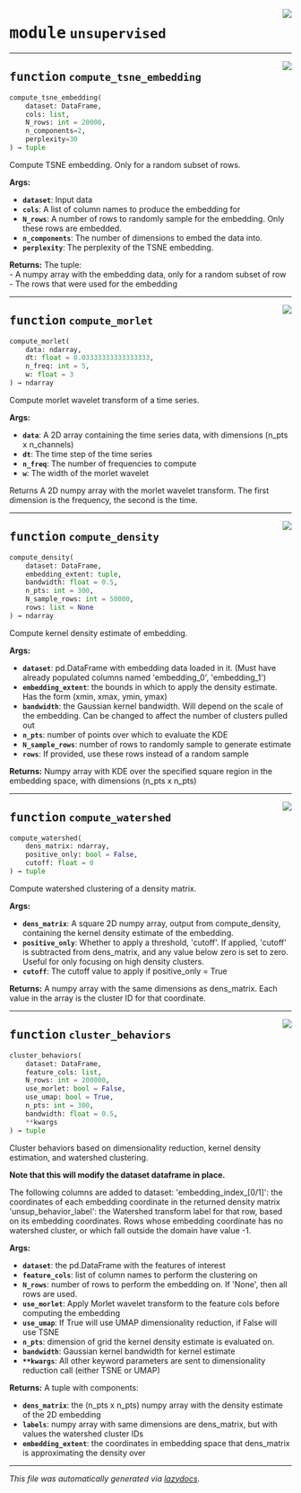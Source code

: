 <!-- markdownlint-disable -->

<a href="https://github.com/benlansdell/ethome/blob/master/ethome/unsupervised.py#L0"><img align="right" style="float:right;" src="https://img.shields.io/badge/-source-cccccc?style=flat-square"></a>

# <kbd>module</kbd> `unsupervised`





---

<a href="https://github.com/benlansdell/ethome/blob/master/ethome/unsupervised.py#L11"><img align="right" style="float:right;" src="https://img.shields.io/badge/-source-cccccc?style=flat-square"></a>

## <kbd>function</kbd> `compute_tsne_embedding`

```python
compute_tsne_embedding(
    dataset: DataFrame,
    cols: list,
    N_rows: int = 20000,
    n_components=2,
    perplexity=30
) → tuple
```

Compute TSNE embedding. Only for a random subset of rows. 



**Args:**
 
 - <b>`dataset`</b>:  Input data 
 - <b>`cols`</b>:  A list of column names to produce the embedding for 
 - <b>`N_rows`</b>:  A number of rows to randomly sample for the embedding. Only these rows are embedded. 
 - <b>`n_components`</b>:  The number of dimensions to embed the data into. 
 - <b>`perplexity`</b>:  The perplexity of the TSNE embedding. 



**Returns:**
 The tuple:  
        - A numpy array with the embedding data, only for a random subset of row 
        - The rows that were used for the embedding 


---

<a href="https://github.com/benlansdell/ethome/blob/master/ethome/unsupervised.py#L37"><img align="right" style="float:right;" src="https://img.shields.io/badge/-source-cccccc?style=flat-square"></a>

## <kbd>function</kbd> `compute_morlet`

```python
compute_morlet(
    data: ndarray,
    dt: float = 0.03333333333333333,
    n_freq: int = 5,
    w: float = 3
) → ndarray
```

Compute morlet wavelet transform of a time series. 



**Args:**
 
 - <b>`data`</b>:  A 2D array containing the time series data, with dimensions (n_pts x n_channels) 
 - <b>`dt`</b>:  The time step of the time series 
 - <b>`n_freq`</b>:  The number of frequencies to compute 
 - <b>`w`</b>:  The width of the morlet wavelet 

Returns A 2D numpy array with the morlet wavelet transform. The first dimension is the frequency, the second is the time. 


---

<a href="https://github.com/benlansdell/ethome/blob/master/ethome/unsupervised.py#L63"><img align="right" style="float:right;" src="https://img.shields.io/badge/-source-cccccc?style=flat-square"></a>

## <kbd>function</kbd> `compute_density`

```python
compute_density(
    dataset: DataFrame,
    embedding_extent: tuple,
    bandwidth: float = 0.5,
    n_pts: int = 300,
    N_sample_rows: int = 50000,
    rows: list = None
) → ndarray
```

Compute kernel density estimate of embedding. 



**Args:**
 
 - <b>`dataset`</b>:  pd.DataFrame with embedding data loaded in it. (Must have already populated columns named 'embedding_0', 'embedding_1') 
 - <b>`embedding_extent`</b>:  the bounds in which to apply the density estimate. Has the form (xmin, xmax, ymin, ymax) 
 - <b>`bandwidth`</b>:  the Gaussian kernel bandwidth. Will depend on the scale of the embedding. Can be changed to affect the number of clusters pulled out 
 - <b>`n_pts`</b>:  number of points over which to evaluate the KDE 
 - <b>`N_sample_rows`</b>:  number of rows to randomly sample to generate estimate 
 - <b>`rows`</b>:  If provided, use these rows instead of a random sample 



**Returns:**
 Numpy array with KDE over the specified square region in the embedding space, with dimensions (n_pts x n_pts)     


---

<a href="https://github.com/benlansdell/ethome/blob/master/ethome/unsupervised.py#L98"><img align="right" style="float:right;" src="https://img.shields.io/badge/-source-cccccc?style=flat-square"></a>

## <kbd>function</kbd> `compute_watershed`

```python
compute_watershed(
    dens_matrix: ndarray,
    positive_only: bool = False,
    cutoff: float = 0
) → tuple
```

Compute watershed clustering of a density matrix.  



**Args:**
 
 - <b>`dens_matrix`</b>:  A square 2D numpy array, output from compute_density, containing the kernel density estimate of the embedding. 
 - <b>`positive_only`</b>:  Whether to apply a threshold, 'cutoff'. If applied, 'cutoff' is subtracted from dens_matrix, and any value below zero is set to zero. Useful for only focusing on high density clusters. 
 - <b>`cutoff`</b>:  The cutoff value to apply if positive_only = True 



**Returns:**
 A numpy array with the same dimensions as dens_matrix. Each value in the array is the cluster ID for that coordinate. 


---

<a href="https://github.com/benlansdell/ethome/blob/master/ethome/unsupervised.py#L120"><img align="right" style="float:right;" src="https://img.shields.io/badge/-source-cccccc?style=flat-square"></a>

## <kbd>function</kbd> `cluster_behaviors`

```python
cluster_behaviors(
    dataset: DataFrame,
    feature_cols: list,
    N_rows: int = 200000,
    use_morlet: bool = False,
    use_umap: bool = True,
    n_pts: int = 300,
    bandwidth: float = 0.5,
    **kwargs
) → tuple
```

Cluster behaviors based on dimensionality reduction, kernel density estimation, and watershed clustering. 

**Note that this will modify the dataset dataframe in place.** 

The following columns are added to dataset:   'embedding_index_[0/1]': the coordinates of each embedding coordinate in the returned density matrix  'unsup_behavior_label': the Watershed transform label for that row, based on its embedding coordinates. Rows whose embedding coordinate has no watershed cluster, or which fall outside the domain have value -1. 



**Args:**
 
 - <b>`dataset`</b>:  the pd.DataFrame with the features of interest 
 - <b>`feature_cols`</b>:  list of column names to perform the clustering on 
 - <b>`N_rows`</b>:  number of rows to perform the embedding on. If 'None', then all rows are used. 
 - <b>`use_morlet`</b>:  Apply Morlet wavelet transform to the feature cols before computing the embedding 
 - <b>`use_umap`</b>:  If True will use UMAP dimensionality reduction, if False will use TSNE 
 - <b>`n_pts`</b>:  dimension of grid the kernel density estimate is evaluated on.  
 - <b>`bandwidth`</b>:  Gaussian kernel bandwidth for kernel estimate 
 - <b>`**kwargs`</b>:  All other keyword parameters are sent to dimensionality reduction call (either TSNE or UMAP) 



**Returns:**
 A tuple with components: 
 - <b>`dens_matrix`</b>:  the (n_pts x n_pts) numpy array with the density estimate of the 2D embedding 
 - <b>`labels`</b>:  numpy array with same dimensions are dens_matrix, but with values the watershed cluster IDs 
 - <b>`embedding_extent`</b>:  the coordinates in embedding space that dens_matrix is approximating the density over 




---

_This file was automatically generated via [lazydocs](https://github.com/ml-tooling/lazydocs)._
